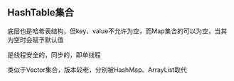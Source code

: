 ## HashTable集合

底层也是哈希表结构，但key、value不允许为空，而Map集合的可以为空，当其为空时会赋予默认值

是线程安全的，同步的，即单线程

类似于Vector集合，版本较老，分别被HashMap、ArrayList取代
